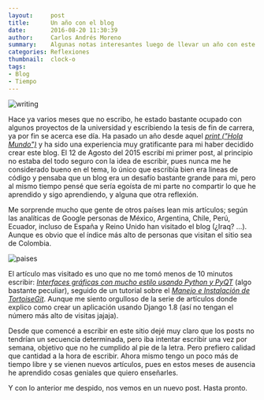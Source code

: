 ```yaml
---
layout:     post
title:      Un año con el blog
date:       2016-08-20 11:30:39
author:     Carlos Andrés Moreno
summary:    Algunas notas interesantes luego de llevar un año con este blog
categories: Reflexiones
thumbnail:  clock-o
tags:
- Blog
- Tiempo
---
```


![writing](http://i.imgur.com/jDm7tVH.jpg)


Hace ya varios meses que no escribo, he estado bastante ocupado con algunos proyectos de la universidad y escribiendo la tesis de fin de carrera, ya por fin se acerca ese día. Ha pasado un año desde aquel [_print ("Hola Mundo")_](http://carmoreno.github.io/reflexiones/2015/08/12/Hola-Mundo/)  y ha sido una experiencia muy gratificante para mi haber decidido crear este blog. El 12 de Agosto del 2015 escribí mi primer post, al principio no estaba del todo seguro con la idea de escribir, pues nunca me he considerado bueno en el tema, lo único que escribía bien era lineas de código y pensaba que un blog era un desafío bastante grande para mi, pero al mismo tiempo pensé que sería egoísta de mi parte no compartir lo que he aprendido y sigo aprendiendo, y alguna que otra reflexión.

Me sorprende mucho que gente de otros países lean mis artículos; según las analíticas de Google personas de México, Argentina, Chile, Perú, Ecuador, incluso de España y Reino Unido han visitado el blog (¿Iraq? ...). Aunque es obvio que el índice más alto de personas que visitan el sitio sea de Colombia. 

![paises](http://i.imgur.com/p7SEpXG.png)

El artículo mas visitado es uno que no me tomó menos de 10 minutos escribir: _[Interfaces gráficas con mucho estilo usando Python y PyQT](http://carmoreno.github.io/python/2016/04/30/Como-dar-estilos-a-interfaces-graficas-usando-python-y-qt/)_ (algo bastante peculiar), seguido de un tutorial sobre el _[Manejo e Instalación de TortoiseGit](http://carmoreno.github.io/tutoriales/2016/04/14/TortoiseGit-Instalacion-y-uso/)_. Aunque me siento orgulloso de la serie de artículos donde explico como crear un aplicación usando Django 1.8 (así no tengan el número más alto de visitas jajaja).

Desde que comencé a escribir en este sitio dejé muy claro que los posts no tendrían un secuencia determinada, pero iba intentar escribir una vez por semana, objetivo que no he cumplido al pie de la letra. Pero prefiero calidad que cantidad a la hora de escribir. Ahora mismo tengo un poco más de tiempo libre y se vienen nuevos artículos, pues en estos meses de ausencia he aprendido cosas geniales que quiero enseñarles.

Y con lo anterior me despido, nos vemos en un nuevo post. Hasta pronto. 
